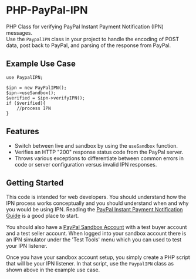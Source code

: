 # PHP-PayPal-IPN
PHP Class for verifying PayPal Instant Payment Notification (IPN) messages.  
Use the `PaypalIPN` class in your project to handle the encoding of POST data, post back to PayPal, and parsing of the response from PayPal.

Example Use Case
---------

    use PaypalIPN;
    
    $ipn = new PayPalIPN();
    $ipn->useSandbox();
    $verified = $ipn->verifyIPN();
    if ($verified){
    	//process IPN
    }
  
  Features
--------

* Switch between live and sandbox by  using the `useSandbox` function.
* Verifies an HTTP "200" response status code from the PayPal server.
* Throws various exceptions to differentiate between common errors in code or
  server configuration versus invalid IPN responses.


Getting Started
---------------

This code is intended for web developers. You should understand how the IPN
process works conceptually and you should understand when and why you would be
using IPN. Reading the [PayPal Instant Payment Notification Guide][1] is a good
place to start.

You should also have a [PayPal Sandbox Account][2] with a test buyer account and
a test seller account. When logged into your sandbox account there is an IPN
simulator under the 'Test Tools' menu which you can used to test your IPN 
listener.

[1]: https://developer.paypal.com/docs/classic/ipn/integration-guide/IPNIntro/
[2]: https://developer.paypal.com

Once you have your sandbox account setup, you simply create a PHP script that
will be your IPN listener. In that script, use the `PaypalIPN` class as shown
above in the example use case.
